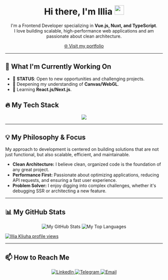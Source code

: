 <h1 align="center">
  Hi there, I'm Illia <img src="https://media.giphy.com/media/hvRJCLFzcasrR4ia7z/giphy.gif" width="30px"/>
</h1>

<p align="center">
  I'm a Frontend Developer specializing in <strong>Vue.js, Nuxt, and TypeScript</strong>.
  <br />
  I love building scalable, high-performance web applications and am passionate about clean architecture.
</p>
<p align="center">
<a href="https://portfolio-ecru-zeta-4w86hxxoxo.vercel.app/" target="_blank">
  🌐 Visit my portfolio
</a>
</p>

---

## 🔭 What I'm Currently Working On

- 🚀 **STATUS**: Open to new opportunities and challenging projects.
- 🧠 Deepening my understanding of **Canvas/WebGL**.
- 🌱 Learning **React.js/Next.js**.

## 🔥 My Tech Stack

<p align="center">
  <a href="https://skillicons.dev">
    <img src="https://skillicons.dev/icons?i=js,ts,vue,nuxt,pinia,tailwind,vite,webpack,docker,git,jest,nodejs,express,firebase" />
  </a>
</p>

---

## 💡 My Philosophy & Focus

My approach to development is centered on building solutions that are not just functional, but also scalable, efficient, and maintainable.

-   **Clean Architecture:** I believe clean, organized code is the foundation of any great project.
-   **Performance First:** Passionate about optimizing applications, reducing API requests, and ensuring a fast user experience.
-   **Problem Solver:** I enjoy digging into complex challenges, whether it's debugging SSR or architecting a new feature.
---

## 📊 My GitHub Stats

<p align="center">
  <img src="https://github-readme-stats.vercel.app/api?username=kliuha&show_icons=true&theme=tokyonight&hide_border=true&count_private=true" alt="My GitHub Stats" />
  <img src="https://github-readme-stats.vercel.app/api/top-langs/?username=kliuha&layout=compact&theme=tokyonight&hide_border=true" alt="My Top Languages" />
  
[![Illia Kliuha profile views](https://u8views.com/api/v1/github/profiles/71008959/views/day-week-month-total-count.svg)](https://u8views.com/github/kliuha)
 
</p>

---

## 📫 How to Reach Me

<p align="center">
  <a href="https://linkedin.com/in/kliuha" target="_blank">
    <img src="https://img.shields.io/badge/LinkedIn-0077B5?style=for-the-badge&logo=linkedin&logoColor=white" alt="LinkedIn" />
  </a>
  <a href="https://t.me/kii_ua" target="_blank">
    <img src="https://img.shields.io/badge/Telegram-26A5E4?style=for-the-badge&logo=telegram&logoColor=white" alt="Telegram" />
  </a>
  <a href="mailto:kliuha.illia@gmail.com" target="_blank">
    <img src="https://img.shields.io/badge/Gmail-D14836?style=for-the-badge&logo=gmail&logoColor=white" alt="Email" />
  </a>
</p>
